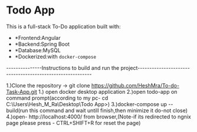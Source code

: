 # Todo App 

This is a full-stack To-Do application built with:
- *Frontend:Angular
- *Backend:Spring Boot
- *Database:MySQL
- *Dockerized:with `docker-compose`




---------------Instructions to build and run the project----------------------------------------------------------

1.)Clone the repository ->       git clone https://github.com/HeshMra/To-do-Task-App.git
1.) open docker desktop application
2.)open todo-app on command prompt(according to my pc-   cd   C:\Users\Hesh_M_Ra\Desktop\Todo App>)
3.)docker-compose up --build(run this command and wait untill finish,then minimize it do-not close)
4.)open- http://localhost:4000/ from browser,(Note-if its redirected to ngnix page please press - CTRL+SHIFT+R for reset the page)











